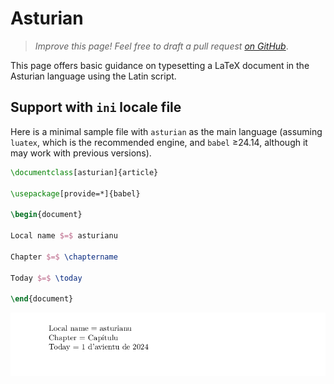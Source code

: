 # Asturian

<blockquote>
  <p><em>Improve this page! Feel free to draft a pull request <a href="https://github.com/latex3/babel/tree/docs/docs">on GitHub</a></em>.</p>
</blockquote>

This page offers basic guidance on typesetting a LaTeX document in the
Asturian language using the Latin script.

## Support with `ini` locale file

Here is a minimal sample file with `asturian` as the main language
(assuming `luatex`, which is the recommended engine, and `babel` ≥24.14,
although it may work with previous versions).

```tex
\documentclass[asturian]{article}

\usepackage[provide=*]{babel}

\begin{document}

Local name $=$ asturianu

Chapter $=$ \chaptername

Today $=$ \today

\end{document}
```

![](../media/locale-asturian.png)